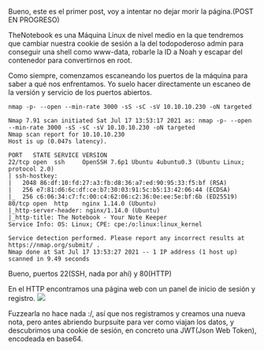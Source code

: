 Bueno, este es el primer post, voy a intentar no dejar morir la página.(POST EN PROGRESO)

TheNotebook es una Máquina Linux de nivel medio en la que tendremos que cambiar nuestra cookie de sesión a la del todopoderoso admin para conseguir una shell como www-data, robarle la ID a Noah y escapar del contenedor para convertirnos en root.

Como siempre, comenzamos escaneando los puertos de la máquina para saber a qué nos enfrentamos. Yo suelo hacer directamente un escaneo de la versión y servicio de los puertos abiertos.

```
nmap -p- --open --min-rate 3000 -sS -sC -sV 10.10.10.230 -oN targeted
```

```
Nmap 7.91 scan initiated Sat Jul 17 13:53:17 2021 as: nmap -p- --open --min-rate 3000 -sS -sC -sV 10.10.10.230 -oN targeted
Nmap scan report for 10.10.10.230
Host is up (0.047s latency).

PORT   STATE SERVICE VERSION
22/tcp open  ssh     OpenSSH 7.6p1 Ubuntu 4ubuntu0.3 (Ubuntu Linux; protocol 2.0)
| ssh-hostkey: 
|   2048 86:df:10:fd:27:a3:fb:d8:36:a7:ed:90:95:33:f5:bf (RSA)
|   256 e7:81:d6:6c:df:ce:b7:30:03:91:5c:b5:13:42:06:44 (ECDSA)
|_  256 c6:06:34:c7:fc:00:c4:62:06:c2:36:0e:ee:5e:bf:6b (ED25519)
80/tcp open  http    nginx 1.14.0 (Ubuntu)
|_http-server-header: nginx/1.14.0 (Ubuntu)
|_http-title: The Notebook - Your Note Keeper
Service Info: OS: Linux; CPE: cpe:/o:linux:linux_kernel

Service detection performed. Please report any incorrect results at https://nmap.org/submit/ .
Nmap done at Sat Jul 17 13:53:27 2021 -- 1 IP address (1 host up) scanned in 9.49 seconds
```

Bueno, puertos 22(SSH, nada por ahí) y 80(HTTP)

En el HTTP encontramos una página web con un panel de inicio de sesión y registro. 
<img src=https://github.com/binlaab/binlaab.github.io/raw/main/_posts/images/thenotebook/web.png/>


Fuzzearla no hace nada :/, así que nos registramos y creamos una nueva nota, pero antes abriendo burpsuite para ver como viajan los datos, y descubrimos una cookie de sesión, en concreto una JWT(Json Web Token), encodeada en base64.

